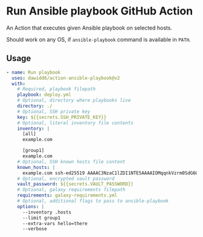 # Run Ansible playbook GitHub Action

An Action that executes given Ansible playbook on selected hosts.

Should work on any OS, if `ansible-playbook` command is available in `PATH`.

## Usage

```yaml
- name: Run playbook
  uses: dawidd6/action-ansible-playbook@v2
  with:
    # Required, playbook filepath
    playbook: deploy.yml
    # Optional, directory where playbooks live
    directory: ./
    # Optional, SSH private key
    key: ${{secrets.SSH_PRIVATE_KEY}}
    # Optional, literal inventory file contents
    inventory: |
      [all]
      example.com

      [group1]
      example.com
    # Optional, SSH known hosts file content
    known_hosts: |
      example.com ssh-ed25519 AAAAC3NzaC1lZDI1NTE5AAAAIOMqqnkVzrm0SdG6UOoqKLsabgH5C9okWi0dh2l9GKJl
    # Optional, encrypted vault password
    vault_password: ${{secrets.VAULT_PASSWORD}}
    # Optional, galaxy requirements filepath
    requirements: galaxy-requirements.yml
    # Optional, additional flags to pass to ansible-playbook
    options: |
      --inventory .hosts
      --limit group1
      --extra-vars hello=there
      --verbose
```
